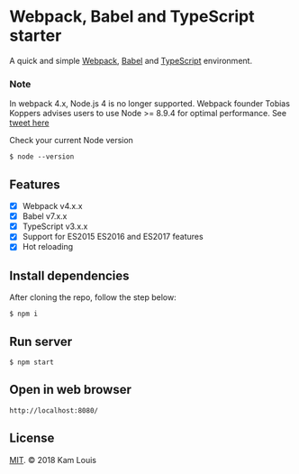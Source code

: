 # Webpack, Babel and TypeScript starter

A quick and simple [Webpack](https://webpack.js.org/), [Babel](https://babeljs.io/) and [TypeScript](https://www.typescriptlang.org/) environment.

### Note

In webpack 4.x, Node.js 4 is no longer supported.
Webpack founder Tobias Koppers advises users to use Node >= 8.9.4 for optimal performance. See [tweet here](https://twitter.com/wSokra/status/967852475918274561)

Check your current Node version

```
$ node --version
```

## Features

- [x] Webpack v4.x.x
- [x] Babel v7.x.x
- [x] TypeScript v3.x.x
- [x] Support for ES2015 ES2016 and ES2017 features
- [x] Hot reloading

## Install dependencies

After cloning the repo, follow the step below:

```
$ npm i
```

## Run server

```
$ npm start
```

## Open in web browser

```
http://localhost:8080/
```

## License

[MIT](https://opensource.org/licenses/MIT). © 2018 Kam Louis
